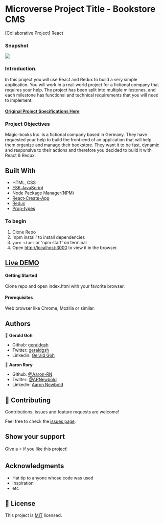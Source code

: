 # Microverse Project Title - Bookstore CMS
[Collaborative Project]
React

### Snapshot

![](https://github.com/geraldgsh/redux-bookstore/blob/milestone-5/src/assets/images/screenshot.JPG)

### Introduction.
In this project you will use React and Redux to build a very simple application. You will work in a real-world project for a fictional company that requires your help. The project has been split into multiple milestones, and each milestone has functional and technical requirements that you will need to implement.

#### [Original Project Specifications Here](https://github.com/microverseinc/project-redux-bookstore)

### Project Objectives

Magic-books Inc. is a fictional company based in Germany. They have requested your help to build the front-end of an application that will help them organize and manage their bookstore. They want it to be fast, dynamic and responsive to their actions and therefore you decided to build it with React & Redux.

## Built With

- HTML, CSS
- [ES6 JavaScript](https://developer.mozilla.org/en-US/docs/Web/JavaScript)
- [Node Package Manager(NPM)](https://www.npmjs.com/)
- [React-Create-App](https://github.com/mars/create-react-app-buildpack)
- [Redux](https://redux.js.org/)
- [Prop-types](https://www.npmjs.com/package/prop-types)

### To begin

1. Clone Repo
2. 'npm install' to install dependencies
3. `yarn start` or 'npm start' on terminal
4. Open [http://localhost:3000](http://localhost:3000) to view it in the browser.

## [Live DEMO](https://redux-bkstore.herokuapp.com/)

#### Getting Started
Clone repo and open index.html with your favorite browser.

#### Prerequisites
Web browser like Chrome, Mozilla or similar.

## Authors

👤 **Gerald Goh**
- Github: [geraldgsh](https://github.com/geraldgsh)
- Twitter: [geraldgsh](https://twitter.com/geraldgsh)
- Linkedin: [Gerald Goh](https://www.linkedin.com/geraldgsh)

👤 **Aaron Rory**

- Github: [@Aaron-RN](https://github.com/Aaron-RN)
- Twitter: [@ARNewbold](https://twitter.com/ARNewbold)
- Linkedin: [Aaron Newbold](https://www.linkedin.com/in/aaron-newbold-1b9233187/)

## 🤝 Contributing
Contributions, issues and feature requests are welcome!

Feel free to check the [issues page](https://github.com/geraldgsh/redux-bookstore/issues).

## Show your support

Give a ⭐️ if you like this project!

## Acknowledgments

- Hat tip to anyone whose code was used
- Inspiration
- etc

## 📝 License

This project is [MIT](lic.url) licensed.

